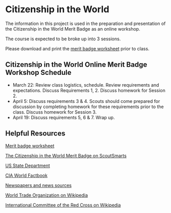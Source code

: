# Citizenship in the World

The information in this project is used in the preparation and presentation of the Citizenship in the World Merit Badge as an online workshop.

The course is expected to be broke up into 3 sessions.

Please download  and print the [merit badge worksheet](http://usscouts.org/usscouts/mb/mb004.asp) prior to class.

## Citizenship in the World Online Merit Badge Workshop Schedule

- March 22: Review class logistics, schedule. Review requirements and expectations. Discuss Requirements 1, 2. Discuss homework for Session 2.
- April 5:  Discuss requirements 3 & 4. Scouts should come prepared for discussion by completing homework for these requirements prior to the class. Discuss homework for Session 3.
- April 19: Discuss requirements 5, 6 & 7. Wrap up.

## Helpful Resources

[Merit badge worksheet](http://usscouts.org/usscouts/mb/mb004.asp)

[The Citizenship in the World Merit Badge on ScoutSmarts](https://scoutsmarts.com/citizenship-in-the-world-merit-badge-guide/)

[US State Department](https://www.state.gov/)

[CIA World Factbook](https://www.cia.gov/library/publications/resources/the-world-factbook/)

[Newspapers and news sources](https://utas.libguides.com/c.php?g=498335&p=3412521)

[World Trade Organization on Wikipedia](https://en.wikipedia.org/wiki/World_Trade_Organization)

[International Committee of the Red Cross on Wikipedia](https://en.wikipedia.org/wiki/International_Committee_of_the_Red_Cross#Characteristics)
